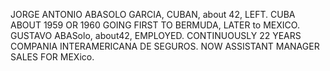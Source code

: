 JORGE ANTONIO ABASOLO GARCIA, CUBAN, about 42, LEFT. CUBA ABOUT 1959 OR 1960 GOING FIRST TO BERMUDA, LATER to MEXICO. GUSTAVO ABASolo, about42, EMPLOYED. CONTINUOUSLY 22 YEARS COMPANIA INTERAMERICANA DE SEGUROS. NOW ASSISTANT MANAGER SALES FOR MEXico.